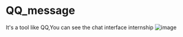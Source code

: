 # QQ_message
It's a tool like QQ,You can see the chat interface internship
![image](https://github.com/Jinkzf/QQ_message/edit/master/QQ.gif)
